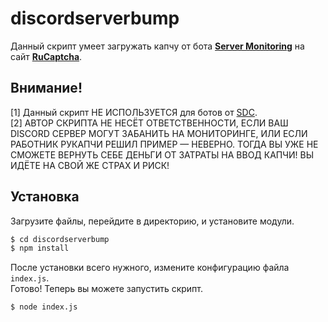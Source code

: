 # discordserverbump
Данный скрипт умеет загружать капчу от бота **[Server Monitoring](https://discord-server.com)** на сайт **[RuCaptcha](https://rucaptcha.com)**.

## Внимание!
[1] Данный скрипт НЕ ИСПОЛЬЗУЕТСЯ для ботов от [SDC](https://server-discord.com).<br>
[2] АВТОР СКРИПТА НЕ НЕСЁТ ОТВЕТСТВЕННОСТИ, ЕСЛИ ВАШ DISCORD СЕРВЕР МОГУТ ЗАБАНИТЬ НА МОНИТОРИНГЕ, ИЛИ ЕСЛИ РАБОТНИК РУКАПЧИ РЕШИЛ ПРИМЕР — НЕВЕРНО. ТОГДА ВЫ УЖЕ НЕ СМОЖЕТЕ ВЕРНУТЬ СЕБЕ ДЕНЬГИ ОТ ЗАТРАТЫ НА ВВОД КАПЧИ! ВЫ ИДЁТЕ НА СВОЙ ЖЕ СТРАХ И РИСК!

## Установка
Загрузите файлы, перейдите в директорию, и установите модули.

```sh
$ cd discordserverbump
$ npm install
```

После установки всего нужного, измените конфигурацию файла `index.js`.<br>
Готово! Теперь вы можете запустить скрипт.

```sh
$ node index.js
```
